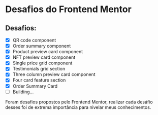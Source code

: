 # Desafios do Frontend Mentor

## Desafios:

- [x] QR code component 
- [x] Order summary component 
- [X] Product preview card component
- [X] NFT preview card component 
- [X] Single price grid component
- [X] Testimonials grid section 
- [X] Three column preview card component
- [X] Four card feature section
- [X] Order Summary Card
- [ ] Building...

Foram desafios propostos pelo Frontend Mentor, realizar cada desáfio desses foi de extrema importância para nivelar meus conhecimentos.
